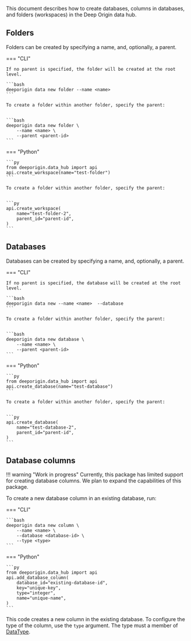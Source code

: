 This document describes how to create databases, columns in databases, and folders (workspaces) in the Deep Origin data hub.

## Folders

Folders can be created by specifying a name, and, optionally, a parent.

=== "CLI"

    If no parent is specified, the folder will be created at the root level.

    ```bash
    deeporigin data new folder --name <name>  
    ```

    To create a folder within another folder, specify the parent:


    ```bash
    deeporigin data new folder \
        --name <name> \ 
        --parent <parent-id>
    ```

=== "Python"

    ```py
    from deeporigin.data_hub import api
    api.create_workspace(name="test-folder")
    ```

    To create a folder within another folder, specify the parent:


    ```py
    api.create_workspace(
        name="test-folder-2",
        parent_id="parent-id",
    )
    ```

## Databases

Databases can be created by specifying a name, and, optionally, a parent.

=== "CLI"

    If no parent is specified, the database will be created at the root level.

    ```bash
    deeporigin data new --name <name>  --database
    ```

    To create a folder within another folder, specify the parent:


    ```bash
    deeporigin data new database \
        --name <name> \
        --parent <parent-id>
    ```

=== "Python"

    ```py
    from deeporigin.data_hub import api
    api.create_database(name="test-database")
    ```

    To create a folder within another folder, specify the parent:


    ```py
    api.create_database(
        name="test-database-2",
        parent_id="parent-id",
    )
    ```

## Database columns

!!! warning "Work in progress"
    Currently, this package has limited support for creating database columns. We plan to expand the capabilities of this package.

To create a new database column in an existing database, run:

=== "CLI"

    ```bash
    deeporigin data new column \
        --name <name> \
        --database <database-id> \
        --type <type>
    ```

=== "Python"

    ```py
    from deeporigin.data_hub import api
    api.add_database_column(
        database_id="existing-database-id",
        key="unique-key",
        type="integer",
        name="unique-name",
    )
    ```

This code creates a new column in the existing database. To configure the type of the column, use the `type` argument. The type must a member of [DataType](../../ref/data-hub/types.md#src.utils.constants.DataType).
